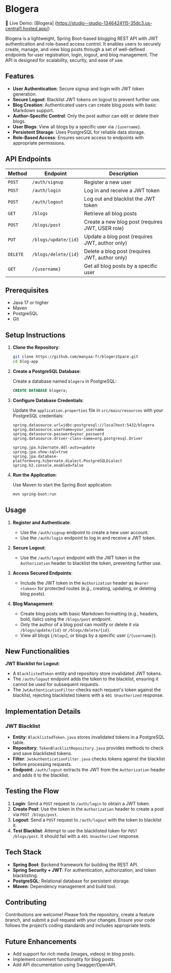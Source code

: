 # Blogera

🚀 Live Demo: [Blogera] (https://studio--studio-1346424115-35dc3.us-central1.hosted.app/)

Blogera is a lightweight, Spring Boot-based blogging REST API with JWT authentication and role-based access control. It enables users to securely create, manage, and view blog posts through a set of well-defined endpoints for user registration, login, logout, and blog management. The API is designed for scalability, security, and ease of use.

## Features

- **User Authentication**: Secure signup and login with JWT token generation.
- **Secure Logout**: Blacklist JWT tokens on logout to prevent further use.
- **Blog Creation**: Authenticated users can create blog posts with basic Markdown support.
- **Author-Specific Control**: Only the post author can edit or delete their blogs.
- **User Blogs**: View all blogs by a specific user via `/{username}`.
- **Persistent Storage**: Uses PostgreSQL for reliable data storage.
- **Role-Based Access**: Ensures secure access to endpoints with appropriate permissions.

## API Endpoints

| Method | Endpoint                     | Description                                         |
|--------|------------------------------|-----------------------------------------------------|
| `POST` | `/auth/signup`              | Register a new user                                 |
| `POST` | `/auth/login`               | Log in and receive a JWT token                     |
| `POST` | `/auth/logout`              | Log out and blacklist the JWT token                |
| `GET`  | `/blogs`                    | Retrieve all blog posts                            |
| `POST` | `/blogs/post`               | Create a new blog post (requires JWT, USER role)   |
| `PUT`  | `/blogs/update/{id}`        | Update a blog post (requires JWT, author only)     |
| `DELETE` | `/blogs/delete/{id}`        | Delete a blog post (requires JWT, author only)     |
| `GET`  | `/{username}`               | Get all blog posts by a specific user              |

## Prerequisites

- Java 17 or higher
- Maven
- PostgreSQL
- Git

## Setup Instructions

1. **Clone the Repository**:

   ```bash
   git clone https://github.com/manyaa-fr/blogerzSpace.git
   cd blog-app
   ```

2. **Create a PostgreSQL Database**:

   Create a database named `blogera` in PostgreSQL:

   ```sql
   CREATE DATABASE blogera;
   ```

3. **Configure Database Credentials**:

   Update the `application.properties` file in `src/main/resources` with your PostgreSQL credentials:

   ```properties
   spring.datasource.url=jdbc:postgresql://localhost:5432/blogera
   spring.datasource.username=your_username
   spring.datasource.password=your_password
   spring.datasource.driver-class-name=org.postgresql.Driver

   spring.jpa.hibernate.ddl-auto=update
   spring.jpa.show-sql=true
   spring.jpa.database-platform=org.hibernate.dialect.PostgreSQLDialect
   spring.h2.console.enabled=false
   ```

4. **Run the Application**:

   Use Maven to start the Spring Boot application:

   ```bash
   mvn spring-boot:run
   ```

## Usage

1. **Register and Authenticate**:
   - Use the `/auth/signup` endpoint to create a new user account.
   - Use the `/auth/login` endpoint to log in and receive a JWT token.

2. **Secure Logout**:
   - Use the `/auth/logout` endpoint with the JWT token in the `Authorization` header to blacklist the token, preventing further use.

3. **Access Secured Endpoints**:
   - Include the JWT token in the `Authorization` header as `Bearer <token>` for protected routes (e.g., creating, updating, or deleting blog posts).

4. **Blog Management**:
   - Create blog posts with basic Markdown formatting (e.g., headers, bold, italic) using the `/blogs/post` endpoint.
   - Only the author of a blog post can modify or delete it via `/blogs/update/{id}` or `/blogs/delete/{id}`.
   - View all blogs (`/blogs`), or blogs by a specific user (`/{username}`).

## New Functionalities

**JWT Blacklist for Logout**:
   - A `BlacklistedToken` entity and repository store invalidated JWT tokens.
   - The `/auth/logout` endpoint adds the token to the blacklist, ensuring it cannot be used for subsequent requests.
   - The `JwtAuthenticationFilter` checks each request's token against the blacklist, rejecting blacklisted tokens with a `401 Unauthorized` response.

## Implementation Details

### JWT Blacklist
- **Entity**: `BlacklistedToken.java` stores invalidated tokens in a PostgreSQL table.
- **Repository**: `TokenBlacklistRepository.java` provides methods to check and save blacklisted tokens.
- **Filter**: `JwtAuthenticationFilter.java` checks tokens against the blacklist before processing requests.
- **Endpoint**: `/auth/logout` extracts the JWT from the `Authorization` header and adds it to the blacklist.


## Testing the Flow

1. **Login**: Send a `POST` request to `/auth/login` to obtain a JWT token.
2. **Create Post**: Use the token in the `Authorization` header to create a post via `POST /blogs/post`.
3. **Logout**: Send a `POST` request to `/auth/logout` with the token to blacklist it.
4. **Test Blacklist**: Attempt to use the blacklisted token for `POST /blogs/post`. It should fail with a `401 Unauthorized` response.

## Tech Stack

- **Spring Boot**: Backend framework for building the REST API.
- **Spring Security + JWT**: For authentication, authorization, and token blacklisting.
- **PostgreSQL**: Relational database for persistent storage.
- **Maven**: Dependency management and build tool.

## Contributing

Contributions are welcome! Please fork the repository, create a feature branch, and submit a pull request with your changes. Ensure your code follows the project’s coding standards and includes appropriate tests.

## Future Enhancements

- Add support for rich media (images, videos) in blog posts.
- Implement comment functionality for blog posts.
- Add API documentation using Swagger/OpenAPI.